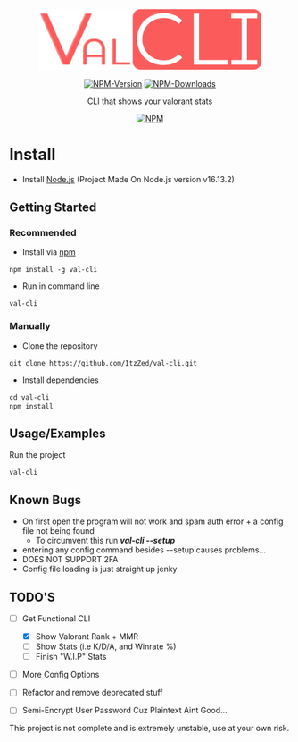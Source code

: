 <div align="center">
   <img src="./val-cli-icon.svg" width="400"></a>

   <a href="https://www.npmjs.com/package/val-cli"><img src="https://badgen.net/npm/v/val-cli?color=red" alt="NPM-Version"/></a>
   <a href="https://www.npmjs.com/package/val-cli"><img src="https://badgen.net/npm/dt/val-cli?color=red" alt="NPM-Downloads"/></a>
   
   <p>CLI that shows your valorant stats</p>

   <a href="https://www.npmjs.com/package/val-cli"><img src="https://nodei.co/npm/val-cli.png" alt="NPM"/></a>

</div>

# Install


- Install [Node.js](https://nodejs.org/en/) (Project Made On Node.js version v16.13.2)

## Getting Started



### Recommended

- Install via [npm](https://www.npmjs.com/package/val-cli)
```
npm install -g val-cli
```
- Run in command line
```
val-cli
```

### Manually
- Clone the repository
```
git clone https://github.com/ItzZed/val-cli.git
```
- Install dependencies
```
cd val-cli
npm install
```

## Usage/Examples

Run the project
```
val-cli
```

## Known Bugs
* On first open the program will not work and spam auth error + a config file not being found
   * To circumvent this run ***val-cli --setup***
* entering any config command besides --setup causes problems...
* DOES NOT SUPPORT 2FA
* Config file loading is just straight up jenky

## TODO'S

- [ ]  Get Functional CLI
   - [x]  Show Valorant Rank + MMR
   - [ ]  Show Stats (i.e K/D/A, and Winrate %)
   - [ ]  Finish "W.I.P" Stats
- [ ] More Config Options
- [ ] Refactor and remove deprecated stuff
- [ ] Semi-Encrypt User Password Cuz Plaintext Aint Good...



This project is not complete and is extremely unstable, use at your own risk.